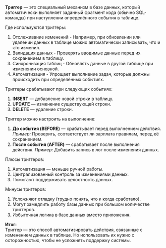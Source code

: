 **Триггер** — это специальный механизм в базе данных, который автоматически выполняет заданный фрагмент кода (обычно SQL-команды) при наступлении определённого события в таблице.

Где используются триггеры:
1. Отслеживание изменений - Например, при обновлении или удалении данных в таблице можно автоматически записывать, что и кто изменил.
2. Валидация данных - Проверять вводимые данные перед их сохранением в таблицу.
3. Синхронизация таблиц - Обновлять данные в другой таблице при изменении основной.
4. Автоматизация - Упрощает выполнение задач, которые должны происходить при определённых событиях.

Триггеры срабатывают при следующих событиях:
1. **INSERT** — добавление новой строки в таблицу.
2. **UPDATE** — изменение существующей строки.
3. **DELETE** — удаление строки.

Триггер можно настроить на выполнение:
1. **До события (BEFORE)** — срабатывает перед выполнением действия. _Пример:_ Проверить, соответствует ли зарплата правилам, перед её сохранением.
2. **После события (AFTER)** — срабатывает после выполнения действия. _Пример:_ Добавить запись в лог после изменения данных.

Плюсы триггеров:
1. Автоматизация — меньше ручной работы.
2. Централизованный контроль за изменениями данных.
3. Помогают поддерживать целостность данных.

Минусы триггеров:
1. Усложняют отладку (трудно понять, что и когда сработало).
2. Могут замедлить работу базы данных при большом количестве триггеров.
3. Избыточная логика в базе данных вместо приложения.

**Итог:**  
Триггер — это способ автоматизировать действия, связанные с изменением данных в таблице. Но использовать их нужно с осторожностью, чтобы не усложнять поддержку системы.